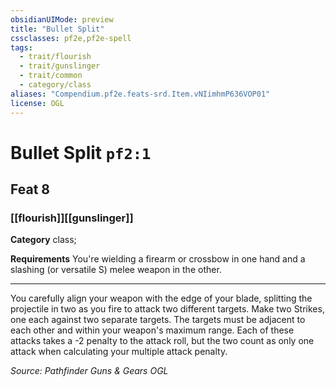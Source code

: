 ```yaml
---
obsidianUIMode: preview
title: "Bullet Split"
cssclasses: pf2e,pf2e-spell
tags:
  - trait/flourish
  - trait/gunslinger
  - trait/common
  - category/class
aliases: "Compendium.pf2e.feats-srd.Item.vNIimhmP636VOP01"
license: OGL
---
```

# Bullet Split `pf2:1`
## Feat 8
### [[flourish]][[gunslinger]]

**Category** class; 




**Requirements** You're wielding a firearm or crossbow in one hand and a slashing (or versatile S) melee weapon in the other.

* * *

You carefully align your weapon with the edge of your blade, splitting the projectile in two as you fire to attack two different targets. Make two Strikes, one each against two separate targets. The targets must be adjacent to each other and within your weapon's maximum range. Each of these attacks takes a -2 penalty to the attack roll, but the two count as only one attack when calculating your multiple attack penalty.

*Source: Pathfinder Guns & Gears*
*OGL*